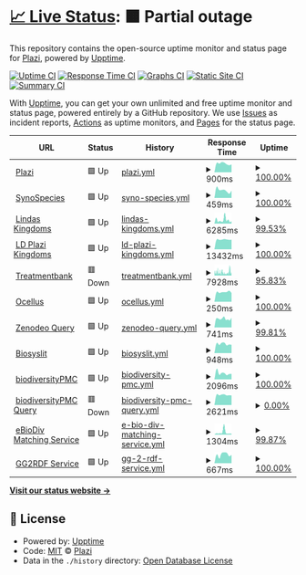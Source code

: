 # [📈 Live Status](https://plazi.github.io/monitoring): <!--live status--> **🟧 Partial outage**

This repository contains the open-source uptime monitor and status page for [Plazi](plazi.org), powered by [Upptime](https://github.com/upptime/upptime).

[![Uptime CI](https://github.com/plazi/monitoring/workflows/Uptime%20CI/badge.svg)](https://github.com/plazi/monitoring/actions?query=workflow%3A%22Uptime+CI%22)
[![Response Time CI](https://github.com/plazi/monitoring/workflows/Response%20Time%20CI/badge.svg)](https://github.com/plazi/monitoring/actions?query=workflow%3A%22Response+Time+CI%22)
[![Graphs CI](https://github.com/plazi/monitoring/workflows/Graphs%20CI/badge.svg)](https://github.com/plazi/monitoring/actions?query=workflow%3A%22Graphs+CI%22)
[![Static Site CI](https://github.com/plazi/monitoring/workflows/Static%20Site%20CI/badge.svg)](https://github.com/plazi/monitoring/actions?query=workflow%3A%22Static+Site+CI%22)
[![Summary CI](https://github.com/plazi/monitoring/workflows/Summary%20CI/badge.svg)](https://github.com/plazi/monitoring/actions?query=workflow%3A%22Summary+CI%22)

With [Upptime](https://upptime.js.org), you can get your own unlimited and free uptime monitor and status page, powered entirely by a GitHub repository. We use [Issues](https://github.com/plazi/monitoring/issues) as incident reports, [Actions](https://github.com/plazi/monitoring/actions) as uptime monitors, and [Pages](https://plazi.github.io/monitoring) for the status page.

<!--start: status pages-->
<!-- This summary is generated by Upptime (https://github.com/upptime/upptime) -->
<!-- Do not edit this manually, your changes will be overwritten -->
<!-- prettier-ignore -->
| URL | Status | History | Response Time | Uptime |
| --- | ------ | ------- | ------------- | ------ |
| <img alt="" src="https://icons.duckduckgo.com/ip3/www.plazi.org.ico" height="13"> [Plazi](https://www.plazi.org) | 🟩 Up | [plazi.yml](https://github.com/plazi/monitoring/commits/HEAD/history/plazi.yml) | <details><summary><img alt="Response time graph" src="./graphs/plazi/response-time-week.png" height="20"> 900ms</summary><br><a href="https://plazi.github.io/monitoring/history/plazi"><img alt="Response time 808" src="https://img.shields.io/endpoint?url=https%3A%2F%2Fraw.githubusercontent.com%2Fplazi%2Fmonitoring%2FHEAD%2Fapi%2Fplazi%2Fresponse-time.json"></a><br><a href="https://plazi.github.io/monitoring/history/plazi"><img alt="24-hour response time 807" src="https://img.shields.io/endpoint?url=https%3A%2F%2Fraw.githubusercontent.com%2Fplazi%2Fmonitoring%2FHEAD%2Fapi%2Fplazi%2Fresponse-time-day.json"></a><br><a href="https://plazi.github.io/monitoring/history/plazi"><img alt="7-day response time 900" src="https://img.shields.io/endpoint?url=https%3A%2F%2Fraw.githubusercontent.com%2Fplazi%2Fmonitoring%2FHEAD%2Fapi%2Fplazi%2Fresponse-time-week.json"></a><br><a href="https://plazi.github.io/monitoring/history/plazi"><img alt="30-day response time 943" src="https://img.shields.io/endpoint?url=https%3A%2F%2Fraw.githubusercontent.com%2Fplazi%2Fmonitoring%2FHEAD%2Fapi%2Fplazi%2Fresponse-time-month.json"></a><br><a href="https://plazi.github.io/monitoring/history/plazi"><img alt="1-year response time 819" src="https://img.shields.io/endpoint?url=https%3A%2F%2Fraw.githubusercontent.com%2Fplazi%2Fmonitoring%2FHEAD%2Fapi%2Fplazi%2Fresponse-time-year.json"></a></details> | <details><summary><a href="https://plazi.github.io/monitoring/history/plazi">100.00%</a></summary><a href="https://plazi.github.io/monitoring/history/plazi"><img alt="All-time uptime 99.99%" src="https://img.shields.io/endpoint?url=https%3A%2F%2Fraw.githubusercontent.com%2Fplazi%2Fmonitoring%2FHEAD%2Fapi%2Fplazi%2Fuptime.json"></a><br><a href="https://plazi.github.io/monitoring/history/plazi"><img alt="24-hour uptime 100.00%" src="https://img.shields.io/endpoint?url=https%3A%2F%2Fraw.githubusercontent.com%2Fplazi%2Fmonitoring%2FHEAD%2Fapi%2Fplazi%2Fuptime-day.json"></a><br><a href="https://plazi.github.io/monitoring/history/plazi"><img alt="7-day uptime 100.00%" src="https://img.shields.io/endpoint?url=https%3A%2F%2Fraw.githubusercontent.com%2Fplazi%2Fmonitoring%2FHEAD%2Fapi%2Fplazi%2Fuptime-week.json"></a><br><a href="https://plazi.github.io/monitoring/history/plazi"><img alt="30-day uptime 100.00%" src="https://img.shields.io/endpoint?url=https%3A%2F%2Fraw.githubusercontent.com%2Fplazi%2Fmonitoring%2FHEAD%2Fapi%2Fplazi%2Fuptime-month.json"></a><br><a href="https://plazi.github.io/monitoring/history/plazi"><img alt="1-year uptime 99.98%" src="https://img.shields.io/endpoint?url=https%3A%2F%2Fraw.githubusercontent.com%2Fplazi%2Fmonitoring%2FHEAD%2Fapi%2Fplazi%2Fuptime-year.json"></a></details>
| <img alt="" src="https://icons.duckduckgo.com/ip3/synospecies.plazi.org.ico" height="13"> [SynoSpecies](https://synospecies.plazi.org) | 🟩 Up | [syno-species.yml](https://github.com/plazi/monitoring/commits/HEAD/history/syno-species.yml) | <details><summary><img alt="Response time graph" src="./graphs/syno-species/response-time-week.png" height="20"> 459ms</summary><br><a href="https://plazi.github.io/monitoring/history/syno-species"><img alt="Response time 408" src="https://img.shields.io/endpoint?url=https%3A%2F%2Fraw.githubusercontent.com%2Fplazi%2Fmonitoring%2FHEAD%2Fapi%2Fsyno-species%2Fresponse-time.json"></a><br><a href="https://plazi.github.io/monitoring/history/syno-species"><img alt="24-hour response time 433" src="https://img.shields.io/endpoint?url=https%3A%2F%2Fraw.githubusercontent.com%2Fplazi%2Fmonitoring%2FHEAD%2Fapi%2Fsyno-species%2Fresponse-time-day.json"></a><br><a href="https://plazi.github.io/monitoring/history/syno-species"><img alt="7-day response time 459" src="https://img.shields.io/endpoint?url=https%3A%2F%2Fraw.githubusercontent.com%2Fplazi%2Fmonitoring%2FHEAD%2Fapi%2Fsyno-species%2Fresponse-time-week.json"></a><br><a href="https://plazi.github.io/monitoring/history/syno-species"><img alt="30-day response time 463" src="https://img.shields.io/endpoint?url=https%3A%2F%2Fraw.githubusercontent.com%2Fplazi%2Fmonitoring%2FHEAD%2Fapi%2Fsyno-species%2Fresponse-time-month.json"></a><br><a href="https://plazi.github.io/monitoring/history/syno-species"><img alt="1-year response time 417" src="https://img.shields.io/endpoint?url=https%3A%2F%2Fraw.githubusercontent.com%2Fplazi%2Fmonitoring%2FHEAD%2Fapi%2Fsyno-species%2Fresponse-time-year.json"></a></details> | <details><summary><a href="https://plazi.github.io/monitoring/history/syno-species">100.00%</a></summary><a href="https://plazi.github.io/monitoring/history/syno-species"><img alt="All-time uptime 99.99%" src="https://img.shields.io/endpoint?url=https%3A%2F%2Fraw.githubusercontent.com%2Fplazi%2Fmonitoring%2FHEAD%2Fapi%2Fsyno-species%2Fuptime.json"></a><br><a href="https://plazi.github.io/monitoring/history/syno-species"><img alt="24-hour uptime 100.00%" src="https://img.shields.io/endpoint?url=https%3A%2F%2Fraw.githubusercontent.com%2Fplazi%2Fmonitoring%2FHEAD%2Fapi%2Fsyno-species%2Fuptime-day.json"></a><br><a href="https://plazi.github.io/monitoring/history/syno-species"><img alt="7-day uptime 100.00%" src="https://img.shields.io/endpoint?url=https%3A%2F%2Fraw.githubusercontent.com%2Fplazi%2Fmonitoring%2FHEAD%2Fapi%2Fsyno-species%2Fuptime-week.json"></a><br><a href="https://plazi.github.io/monitoring/history/syno-species"><img alt="30-day uptime 100.00%" src="https://img.shields.io/endpoint?url=https%3A%2F%2Fraw.githubusercontent.com%2Fplazi%2Fmonitoring%2FHEAD%2Fapi%2Fsyno-species%2Fuptime-month.json"></a><br><a href="https://plazi.github.io/monitoring/history/syno-species"><img alt="1-year uptime 99.98%" src="https://img.shields.io/endpoint?url=https%3A%2F%2Fraw.githubusercontent.com%2Fplazi%2Fmonitoring%2FHEAD%2Fapi%2Fsyno-species%2Fuptime-year.json"></a></details>
| <img alt="" src="https://icons.duckduckgo.com/ip3/lindas.admin.ch.ico" height="13"> [Lindas Kingdoms](https://lindas.admin.ch/query?query=PREFIX%20rdf%3A%20%3Chttp%3A%2F%2Fwww.w3.org%2F1999%2F02%2F22-rdf-syntax-ns%23%3E%0ASELECT%20DISTINCT%20%3Fk%20(SAMPLE(%3Fs1)%20as%20%3Fs)%0AWHERE%20%7B%0A%20%20%3Fs1%20a%20%3Chttp%3A%2F%2Ffilteredpush.org%2Fontologies%2Foa%2FdwcFP%23TaxonName%3E%3B%0A%20%20%3Chttp%3A%2F%2Frs.tdwg.org%2Fdwc%2Fterms%2Fkingdom%3E%20%3Fk.%0A%7D%0AGROUP%20BY%20%3Fk) | 🟩 Up | [lindas-kingdoms.yml](https://github.com/plazi/monitoring/commits/HEAD/history/lindas-kingdoms.yml) | <details><summary><img alt="Response time graph" src="./graphs/lindas-kingdoms/response-time-week.png" height="20"> 6285ms</summary><br><a href="https://plazi.github.io/monitoring/history/lindas-kingdoms"><img alt="Response time 7042" src="https://img.shields.io/endpoint?url=https%3A%2F%2Fraw.githubusercontent.com%2Fplazi%2Fmonitoring%2FHEAD%2Fapi%2Flindas-kingdoms%2Fresponse-time.json"></a><br><a href="https://plazi.github.io/monitoring/history/lindas-kingdoms"><img alt="24-hour response time 6739" src="https://img.shields.io/endpoint?url=https%3A%2F%2Fraw.githubusercontent.com%2Fplazi%2Fmonitoring%2FHEAD%2Fapi%2Flindas-kingdoms%2Fresponse-time-day.json"></a><br><a href="https://plazi.github.io/monitoring/history/lindas-kingdoms"><img alt="7-day response time 6285" src="https://img.shields.io/endpoint?url=https%3A%2F%2Fraw.githubusercontent.com%2Fplazi%2Fmonitoring%2FHEAD%2Fapi%2Flindas-kingdoms%2Fresponse-time-week.json"></a><br><a href="https://plazi.github.io/monitoring/history/lindas-kingdoms"><img alt="30-day response time 4615" src="https://img.shields.io/endpoint?url=https%3A%2F%2Fraw.githubusercontent.com%2Fplazi%2Fmonitoring%2FHEAD%2Fapi%2Flindas-kingdoms%2Fresponse-time-month.json"></a><br><a href="https://plazi.github.io/monitoring/history/lindas-kingdoms"><img alt="1-year response time 7308" src="https://img.shields.io/endpoint?url=https%3A%2F%2Fraw.githubusercontent.com%2Fplazi%2Fmonitoring%2FHEAD%2Fapi%2Flindas-kingdoms%2Fresponse-time-year.json"></a></details> | <details><summary><a href="https://plazi.github.io/monitoring/history/lindas-kingdoms">99.53%</a></summary><a href="https://plazi.github.io/monitoring/history/lindas-kingdoms"><img alt="All-time uptime 98.13%" src="https://img.shields.io/endpoint?url=https%3A%2F%2Fraw.githubusercontent.com%2Fplazi%2Fmonitoring%2FHEAD%2Fapi%2Flindas-kingdoms%2Fuptime.json"></a><br><a href="https://plazi.github.io/monitoring/history/lindas-kingdoms"><img alt="24-hour uptime 98.44%" src="https://img.shields.io/endpoint?url=https%3A%2F%2Fraw.githubusercontent.com%2Fplazi%2Fmonitoring%2FHEAD%2Fapi%2Flindas-kingdoms%2Fuptime-day.json"></a><br><a href="https://plazi.github.io/monitoring/history/lindas-kingdoms"><img alt="7-day uptime 99.53%" src="https://img.shields.io/endpoint?url=https%3A%2F%2Fraw.githubusercontent.com%2Fplazi%2Fmonitoring%2FHEAD%2Fapi%2Flindas-kingdoms%2Fuptime-week.json"></a><br><a href="https://plazi.github.io/monitoring/history/lindas-kingdoms"><img alt="30-day uptime 99.87%" src="https://img.shields.io/endpoint?url=https%3A%2F%2Fraw.githubusercontent.com%2Fplazi%2Fmonitoring%2FHEAD%2Fapi%2Flindas-kingdoms%2Fuptime-month.json"></a><br><a href="https://plazi.github.io/monitoring/history/lindas-kingdoms"><img alt="1-year uptime 96.99%" src="https://img.shields.io/endpoint?url=https%3A%2F%2Fraw.githubusercontent.com%2Fplazi%2Fmonitoring%2FHEAD%2Fapi%2Flindas-kingdoms%2Fuptime-year.json"></a></details>
| <img alt="" src="https://icons.duckduckgo.com/ip3/treatment.ld.plazi.org.ico" height="13"> [LD Plazi Kingdoms](https://treatment.ld.plazi.org/sparql?query=PREFIX%20rdf%3A%20%3Chttp%3A%2F%2Fwww.w3.org%2F1999%2F02%2F22-rdf-syntax-ns%23%3E%0ASELECT%20DISTINCT%20%3Fk%20(SAMPLE(%3Fs1)%20as%20%3Fs)%0AWHERE%20%7B%0A%20%20%3Fs1%20a%20%3Chttp%3A%2F%2Ffilteredpush.org%2Fontologies%2Foa%2FdwcFP%23TaxonName%3E%3B%0A%20%20%3Chttp%3A%2F%2Frs.tdwg.org%2Fdwc%2Fterms%2Fkingdom%3E%20%3Fk.%0A%7D%0AGROUP%20BY%20%3Fk) | 🟩 Up | [ld-plazi-kingdoms.yml](https://github.com/plazi/monitoring/commits/HEAD/history/ld-plazi-kingdoms.yml) | <details><summary><img alt="Response time graph" src="./graphs/ld-plazi-kingdoms/response-time-week.png" height="20"> 13432ms</summary><br><a href="https://plazi.github.io/monitoring/history/ld-plazi-kingdoms"><img alt="Response time 12114" src="https://img.shields.io/endpoint?url=https%3A%2F%2Fraw.githubusercontent.com%2Fplazi%2Fmonitoring%2FHEAD%2Fapi%2Fld-plazi-kingdoms%2Fresponse-time.json"></a><br><a href="https://plazi.github.io/monitoring/history/ld-plazi-kingdoms"><img alt="24-hour response time 13149" src="https://img.shields.io/endpoint?url=https%3A%2F%2Fraw.githubusercontent.com%2Fplazi%2Fmonitoring%2FHEAD%2Fapi%2Fld-plazi-kingdoms%2Fresponse-time-day.json"></a><br><a href="https://plazi.github.io/monitoring/history/ld-plazi-kingdoms"><img alt="7-day response time 13432" src="https://img.shields.io/endpoint?url=https%3A%2F%2Fraw.githubusercontent.com%2Fplazi%2Fmonitoring%2FHEAD%2Fapi%2Fld-plazi-kingdoms%2Fresponse-time-week.json"></a><br><a href="https://plazi.github.io/monitoring/history/ld-plazi-kingdoms"><img alt="30-day response time 14009" src="https://img.shields.io/endpoint?url=https%3A%2F%2Fraw.githubusercontent.com%2Fplazi%2Fmonitoring%2FHEAD%2Fapi%2Fld-plazi-kingdoms%2Fresponse-time-month.json"></a><br><a href="https://plazi.github.io/monitoring/history/ld-plazi-kingdoms"><img alt="1-year response time 12864" src="https://img.shields.io/endpoint?url=https%3A%2F%2Fraw.githubusercontent.com%2Fplazi%2Fmonitoring%2FHEAD%2Fapi%2Fld-plazi-kingdoms%2Fresponse-time-year.json"></a></details> | <details><summary><a href="https://plazi.github.io/monitoring/history/ld-plazi-kingdoms">100.00%</a></summary><a href="https://plazi.github.io/monitoring/history/ld-plazi-kingdoms"><img alt="All-time uptime 93.34%" src="https://img.shields.io/endpoint?url=https%3A%2F%2Fraw.githubusercontent.com%2Fplazi%2Fmonitoring%2FHEAD%2Fapi%2Fld-plazi-kingdoms%2Fuptime.json"></a><br><a href="https://plazi.github.io/monitoring/history/ld-plazi-kingdoms"><img alt="24-hour uptime 100.00%" src="https://img.shields.io/endpoint?url=https%3A%2F%2Fraw.githubusercontent.com%2Fplazi%2Fmonitoring%2FHEAD%2Fapi%2Fld-plazi-kingdoms%2Fuptime-day.json"></a><br><a href="https://plazi.github.io/monitoring/history/ld-plazi-kingdoms"><img alt="7-day uptime 100.00%" src="https://img.shields.io/endpoint?url=https%3A%2F%2Fraw.githubusercontent.com%2Fplazi%2Fmonitoring%2FHEAD%2Fapi%2Fld-plazi-kingdoms%2Fuptime-week.json"></a><br><a href="https://plazi.github.io/monitoring/history/ld-plazi-kingdoms"><img alt="30-day uptime 99.89%" src="https://img.shields.io/endpoint?url=https%3A%2F%2Fraw.githubusercontent.com%2Fplazi%2Fmonitoring%2FHEAD%2Fapi%2Fld-plazi-kingdoms%2Fuptime-month.json"></a><br><a href="https://plazi.github.io/monitoring/history/ld-plazi-kingdoms"><img alt="1-year uptime 89.45%" src="https://img.shields.io/endpoint?url=https%3A%2F%2Fraw.githubusercontent.com%2Fplazi%2Fmonitoring%2FHEAD%2Fapi%2Fld-plazi-kingdoms%2Fuptime-year.json"></a></details>
| <img alt="" src="https://icons.duckduckgo.com/ip3/tb.plazi.org.ico" height="13"> [Treatmentbank](https://tb.plazi.org/GgServer/search?fullText.ftQuery=lepus&fullText.matchMode=prefix&taxonomicName.taxonomicName=&taxonomicName.isNomenclature=true&taxonomicName.exactMatch=true&taxonomicName.order=&taxonomicName.family=&taxonomicName.genus=&taxonomicName.species=&BibMetaData.docAuthor=&BibMetaData.docDate=&BibMetaData.docTitle=&BibMetaData.docOrigin=&BibMetaData.part=&BibMetaData.pageNumber=&BibMetaData.extId=&materialsCitation.location=&materialsCitation.country=&materialsCitation.stateProvince=&materialsCitation.typeStatus=All+Types&materialsCitation.collectionCode=&materialsCitation.specimenCode=&materialsCitation.LSID=&materialsCitation.longitude=&materialsCitation.latitude=&materialsCitation.degreeCircle=1&materialsCitation.elevation=&materialsCitation.elevationCircle=100&indexName=0&subIndexName=0&minSubResultSize=0) | 🟥 Down | [treatmentbank.yml](https://github.com/plazi/monitoring/commits/HEAD/history/treatmentbank.yml) | <details><summary><img alt="Response time graph" src="./graphs/treatmentbank/response-time-week.png" height="20"> 7928ms</summary><br><a href="https://plazi.github.io/monitoring/history/treatmentbank"><img alt="Response time 3850" src="https://img.shields.io/endpoint?url=https%3A%2F%2Fraw.githubusercontent.com%2Fplazi%2Fmonitoring%2FHEAD%2Fapi%2Ftreatmentbank%2Fresponse-time.json"></a><br><a href="https://plazi.github.io/monitoring/history/treatmentbank"><img alt="24-hour response time 11742" src="https://img.shields.io/endpoint?url=https%3A%2F%2Fraw.githubusercontent.com%2Fplazi%2Fmonitoring%2FHEAD%2Fapi%2Ftreatmentbank%2Fresponse-time-day.json"></a><br><a href="https://plazi.github.io/monitoring/history/treatmentbank"><img alt="7-day response time 7928" src="https://img.shields.io/endpoint?url=https%3A%2F%2Fraw.githubusercontent.com%2Fplazi%2Fmonitoring%2FHEAD%2Fapi%2Ftreatmentbank%2Fresponse-time-week.json"></a><br><a href="https://plazi.github.io/monitoring/history/treatmentbank"><img alt="30-day response time 7175" src="https://img.shields.io/endpoint?url=https%3A%2F%2Fraw.githubusercontent.com%2Fplazi%2Fmonitoring%2FHEAD%2Fapi%2Ftreatmentbank%2Fresponse-time-month.json"></a><br><a href="https://plazi.github.io/monitoring/history/treatmentbank"><img alt="1-year response time 4238" src="https://img.shields.io/endpoint?url=https%3A%2F%2Fraw.githubusercontent.com%2Fplazi%2Fmonitoring%2FHEAD%2Fapi%2Ftreatmentbank%2Fresponse-time-year.json"></a></details> | <details><summary><a href="https://plazi.github.io/monitoring/history/treatmentbank">95.83%</a></summary><a href="https://plazi.github.io/monitoring/history/treatmentbank"><img alt="All-time uptime 99.86%" src="https://img.shields.io/endpoint?url=https%3A%2F%2Fraw.githubusercontent.com%2Fplazi%2Fmonitoring%2FHEAD%2Fapi%2Ftreatmentbank%2Fuptime.json"></a><br><a href="https://plazi.github.io/monitoring/history/treatmentbank"><img alt="24-hour uptime 89.53%" src="https://img.shields.io/endpoint?url=https%3A%2F%2Fraw.githubusercontent.com%2Fplazi%2Fmonitoring%2FHEAD%2Fapi%2Ftreatmentbank%2Fuptime-day.json"></a><br><a href="https://plazi.github.io/monitoring/history/treatmentbank"><img alt="7-day uptime 95.83%" src="https://img.shields.io/endpoint?url=https%3A%2F%2Fraw.githubusercontent.com%2Fplazi%2Fmonitoring%2FHEAD%2Fapi%2Ftreatmentbank%2Fuptime-week.json"></a><br><a href="https://plazi.github.io/monitoring/history/treatmentbank"><img alt="30-day uptime 97.38%" src="https://img.shields.io/endpoint?url=https%3A%2F%2Fraw.githubusercontent.com%2Fplazi%2Fmonitoring%2FHEAD%2Fapi%2Ftreatmentbank%2Fuptime-month.json"></a><br><a href="https://plazi.github.io/monitoring/history/treatmentbank"><img alt="1-year uptime 99.78%" src="https://img.shields.io/endpoint?url=https%3A%2F%2Fraw.githubusercontent.com%2Fplazi%2Fmonitoring%2FHEAD%2Fapi%2Ftreatmentbank%2Fuptime-year.json"></a></details>
| <img alt="" src="https://icons.duckduckgo.com/ip3/ocellus.info.ico" height="13"> [Ocellus](https://ocellus.info/) | 🟩 Up | [ocellus.yml](https://github.com/plazi/monitoring/commits/HEAD/history/ocellus.yml) | <details><summary><img alt="Response time graph" src="./graphs/ocellus/response-time-week.png" height="20"> 250ms</summary><br><a href="https://plazi.github.io/monitoring/history/ocellus"><img alt="Response time 226" src="https://img.shields.io/endpoint?url=https%3A%2F%2Fraw.githubusercontent.com%2Fplazi%2Fmonitoring%2FHEAD%2Fapi%2Focellus%2Fresponse-time.json"></a><br><a href="https://plazi.github.io/monitoring/history/ocellus"><img alt="24-hour response time 226" src="https://img.shields.io/endpoint?url=https%3A%2F%2Fraw.githubusercontent.com%2Fplazi%2Fmonitoring%2FHEAD%2Fapi%2Focellus%2Fresponse-time-day.json"></a><br><a href="https://plazi.github.io/monitoring/history/ocellus"><img alt="7-day response time 250" src="https://img.shields.io/endpoint?url=https%3A%2F%2Fraw.githubusercontent.com%2Fplazi%2Fmonitoring%2FHEAD%2Fapi%2Focellus%2Fresponse-time-week.json"></a><br><a href="https://plazi.github.io/monitoring/history/ocellus"><img alt="30-day response time 247" src="https://img.shields.io/endpoint?url=https%3A%2F%2Fraw.githubusercontent.com%2Fplazi%2Fmonitoring%2FHEAD%2Fapi%2Focellus%2Fresponse-time-month.json"></a><br><a href="https://plazi.github.io/monitoring/history/ocellus"><img alt="1-year response time 237" src="https://img.shields.io/endpoint?url=https%3A%2F%2Fraw.githubusercontent.com%2Fplazi%2Fmonitoring%2FHEAD%2Fapi%2Focellus%2Fresponse-time-year.json"></a></details> | <details><summary><a href="https://plazi.github.io/monitoring/history/ocellus">100.00%</a></summary><a href="https://plazi.github.io/monitoring/history/ocellus"><img alt="All-time uptime 100.00%" src="https://img.shields.io/endpoint?url=https%3A%2F%2Fraw.githubusercontent.com%2Fplazi%2Fmonitoring%2FHEAD%2Fapi%2Focellus%2Fuptime.json"></a><br><a href="https://plazi.github.io/monitoring/history/ocellus"><img alt="24-hour uptime 100.00%" src="https://img.shields.io/endpoint?url=https%3A%2F%2Fraw.githubusercontent.com%2Fplazi%2Fmonitoring%2FHEAD%2Fapi%2Focellus%2Fuptime-day.json"></a><br><a href="https://plazi.github.io/monitoring/history/ocellus"><img alt="7-day uptime 100.00%" src="https://img.shields.io/endpoint?url=https%3A%2F%2Fraw.githubusercontent.com%2Fplazi%2Fmonitoring%2FHEAD%2Fapi%2Focellus%2Fuptime-week.json"></a><br><a href="https://plazi.github.io/monitoring/history/ocellus"><img alt="30-day uptime 100.00%" src="https://img.shields.io/endpoint?url=https%3A%2F%2Fraw.githubusercontent.com%2Fplazi%2Fmonitoring%2FHEAD%2Fapi%2Focellus%2Fuptime-month.json"></a><br><a href="https://plazi.github.io/monitoring/history/ocellus"><img alt="1-year uptime 100.00%" src="https://img.shields.io/endpoint?url=https%3A%2F%2Fraw.githubusercontent.com%2Fplazi%2Fmonitoring%2FHEAD%2Fapi%2Focellus%2Fuptime-year.json"></a></details>
| <img alt="" src="https://icons.duckduckgo.com/ip3/test.zenodeo.org.ico" height="13"> [Zenodeo Query](https://test.zenodeo.org/v3/images?page=1&size=30&q=Formica&cols=treatmentId&cols=treatmentTitle&cols=zenodoDep&cols=treatmentDOI&cols=articleTitle&cols=articleAuthor&cols=httpUri&cols=caption&termFreq=true) | 🟩 Up | [zenodeo-query.yml](https://github.com/plazi/monitoring/commits/HEAD/history/zenodeo-query.yml) | <details><summary><img alt="Response time graph" src="./graphs/zenodeo-query/response-time-week.png" height="20"> 741ms</summary><br><a href="https://plazi.github.io/monitoring/history/zenodeo-query"><img alt="Response time 1007" src="https://img.shields.io/endpoint?url=https%3A%2F%2Fraw.githubusercontent.com%2Fplazi%2Fmonitoring%2FHEAD%2Fapi%2Fzenodeo-query%2Fresponse-time.json"></a><br><a href="https://plazi.github.io/monitoring/history/zenodeo-query"><img alt="24-hour response time 721" src="https://img.shields.io/endpoint?url=https%3A%2F%2Fraw.githubusercontent.com%2Fplazi%2Fmonitoring%2FHEAD%2Fapi%2Fzenodeo-query%2Fresponse-time-day.json"></a><br><a href="https://plazi.github.io/monitoring/history/zenodeo-query"><img alt="7-day response time 741" src="https://img.shields.io/endpoint?url=https%3A%2F%2Fraw.githubusercontent.com%2Fplazi%2Fmonitoring%2FHEAD%2Fapi%2Fzenodeo-query%2Fresponse-time-week.json"></a><br><a href="https://plazi.github.io/monitoring/history/zenodeo-query"><img alt="30-day response time 2983" src="https://img.shields.io/endpoint?url=https%3A%2F%2Fraw.githubusercontent.com%2Fplazi%2Fmonitoring%2FHEAD%2Fapi%2Fzenodeo-query%2Fresponse-time-month.json"></a><br><a href="https://plazi.github.io/monitoring/history/zenodeo-query"><img alt="1-year response time 1097" src="https://img.shields.io/endpoint?url=https%3A%2F%2Fraw.githubusercontent.com%2Fplazi%2Fmonitoring%2FHEAD%2Fapi%2Fzenodeo-query%2Fresponse-time-year.json"></a></details> | <details><summary><a href="https://plazi.github.io/monitoring/history/zenodeo-query">99.81%</a></summary><a href="https://plazi.github.io/monitoring/history/zenodeo-query"><img alt="All-time uptime 98.36%" src="https://img.shields.io/endpoint?url=https%3A%2F%2Fraw.githubusercontent.com%2Fplazi%2Fmonitoring%2FHEAD%2Fapi%2Fzenodeo-query%2Fuptime.json"></a><br><a href="https://plazi.github.io/monitoring/history/zenodeo-query"><img alt="24-hour uptime 99.70%" src="https://img.shields.io/endpoint?url=https%3A%2F%2Fraw.githubusercontent.com%2Fplazi%2Fmonitoring%2FHEAD%2Fapi%2Fzenodeo-query%2Fuptime-day.json"></a><br><a href="https://plazi.github.io/monitoring/history/zenodeo-query"><img alt="7-day uptime 99.81%" src="https://img.shields.io/endpoint?url=https%3A%2F%2Fraw.githubusercontent.com%2Fplazi%2Fmonitoring%2FHEAD%2Fapi%2Fzenodeo-query%2Fuptime-week.json"></a><br><a href="https://plazi.github.io/monitoring/history/zenodeo-query"><img alt="30-day uptime 98.93%" src="https://img.shields.io/endpoint?url=https%3A%2F%2Fraw.githubusercontent.com%2Fplazi%2Fmonitoring%2FHEAD%2Fapi%2Fzenodeo-query%2Fuptime-month.json"></a><br><a href="https://plazi.github.io/monitoring/history/zenodeo-query"><img alt="1-year uptime 98.88%" src="https://img.shields.io/endpoint?url=https%3A%2F%2Fraw.githubusercontent.com%2Fplazi%2Fmonitoring%2FHEAD%2Fapi%2Fzenodeo-query%2Fuptime-year.json"></a></details>
| <img alt="" src="https://icons.duckduckgo.com/ip3/zenodo.org.ico" height="13"> [Biosyslit](https://zenodo.org/communities/biosyslit/) | 🟩 Up | [biosyslit.yml](https://github.com/plazi/monitoring/commits/HEAD/history/biosyslit.yml) | <details><summary><img alt="Response time graph" src="./graphs/biosyslit/response-time-week.png" height="20"> 948ms</summary><br><a href="https://plazi.github.io/monitoring/history/biosyslit"><img alt="Response time 1242" src="https://img.shields.io/endpoint?url=https%3A%2F%2Fraw.githubusercontent.com%2Fplazi%2Fmonitoring%2FHEAD%2Fapi%2Fbiosyslit%2Fresponse-time.json"></a><br><a href="https://plazi.github.io/monitoring/history/biosyslit"><img alt="24-hour response time 860" src="https://img.shields.io/endpoint?url=https%3A%2F%2Fraw.githubusercontent.com%2Fplazi%2Fmonitoring%2FHEAD%2Fapi%2Fbiosyslit%2Fresponse-time-day.json"></a><br><a href="https://plazi.github.io/monitoring/history/biosyslit"><img alt="7-day response time 948" src="https://img.shields.io/endpoint?url=https%3A%2F%2Fraw.githubusercontent.com%2Fplazi%2Fmonitoring%2FHEAD%2Fapi%2Fbiosyslit%2Fresponse-time-week.json"></a><br><a href="https://plazi.github.io/monitoring/history/biosyslit"><img alt="30-day response time 896" src="https://img.shields.io/endpoint?url=https%3A%2F%2Fraw.githubusercontent.com%2Fplazi%2Fmonitoring%2FHEAD%2Fapi%2Fbiosyslit%2Fresponse-time-month.json"></a><br><a href="https://plazi.github.io/monitoring/history/biosyslit"><img alt="1-year response time 1345" src="https://img.shields.io/endpoint?url=https%3A%2F%2Fraw.githubusercontent.com%2Fplazi%2Fmonitoring%2FHEAD%2Fapi%2Fbiosyslit%2Fresponse-time-year.json"></a></details> | <details><summary><a href="https://plazi.github.io/monitoring/history/biosyslit">100.00%</a></summary><a href="https://plazi.github.io/monitoring/history/biosyslit"><img alt="All-time uptime 99.84%" src="https://img.shields.io/endpoint?url=https%3A%2F%2Fraw.githubusercontent.com%2Fplazi%2Fmonitoring%2FHEAD%2Fapi%2Fbiosyslit%2Fuptime.json"></a><br><a href="https://plazi.github.io/monitoring/history/biosyslit"><img alt="24-hour uptime 100.00%" src="https://img.shields.io/endpoint?url=https%3A%2F%2Fraw.githubusercontent.com%2Fplazi%2Fmonitoring%2FHEAD%2Fapi%2Fbiosyslit%2Fuptime-day.json"></a><br><a href="https://plazi.github.io/monitoring/history/biosyslit"><img alt="7-day uptime 100.00%" src="https://img.shields.io/endpoint?url=https%3A%2F%2Fraw.githubusercontent.com%2Fplazi%2Fmonitoring%2FHEAD%2Fapi%2Fbiosyslit%2Fuptime-week.json"></a><br><a href="https://plazi.github.io/monitoring/history/biosyslit"><img alt="30-day uptime 99.85%" src="https://img.shields.io/endpoint?url=https%3A%2F%2Fraw.githubusercontent.com%2Fplazi%2Fmonitoring%2FHEAD%2Fapi%2Fbiosyslit%2Fuptime-month.json"></a><br><a href="https://plazi.github.io/monitoring/history/biosyslit"><img alt="1-year uptime 99.76%" src="https://img.shields.io/endpoint?url=https%3A%2F%2Fraw.githubusercontent.com%2Fplazi%2Fmonitoring%2FHEAD%2Fapi%2Fbiosyslit%2Fuptime-year.json"></a></details>
| <img alt="" src="https://icons.duckduckgo.com/ip3/sibils.text-analytics.ch.ico" height="13"> [biodiversityPMC](https://sibils.text-analytics.ch/search/) | 🟩 Up | [biodiversity-pmc.yml](https://github.com/plazi/monitoring/commits/HEAD/history/biodiversity-pmc.yml) | <details><summary><img alt="Response time graph" src="./graphs/biodiversity-pmc/response-time-week.png" height="20"> 2096ms</summary><br><a href="https://plazi.github.io/monitoring/history/biodiversity-pmc"><img alt="Response time 1036" src="https://img.shields.io/endpoint?url=https%3A%2F%2Fraw.githubusercontent.com%2Fplazi%2Fmonitoring%2FHEAD%2Fapi%2Fbiodiversity-pmc%2Fresponse-time.json"></a><br><a href="https://plazi.github.io/monitoring/history/biodiversity-pmc"><img alt="24-hour response time 1863" src="https://img.shields.io/endpoint?url=https%3A%2F%2Fraw.githubusercontent.com%2Fplazi%2Fmonitoring%2FHEAD%2Fapi%2Fbiodiversity-pmc%2Fresponse-time-day.json"></a><br><a href="https://plazi.github.io/monitoring/history/biodiversity-pmc"><img alt="7-day response time 2096" src="https://img.shields.io/endpoint?url=https%3A%2F%2Fraw.githubusercontent.com%2Fplazi%2Fmonitoring%2FHEAD%2Fapi%2Fbiodiversity-pmc%2Fresponse-time-week.json"></a><br><a href="https://plazi.github.io/monitoring/history/biodiversity-pmc"><img alt="30-day response time 1854" src="https://img.shields.io/endpoint?url=https%3A%2F%2Fraw.githubusercontent.com%2Fplazi%2Fmonitoring%2FHEAD%2Fapi%2Fbiodiversity-pmc%2Fresponse-time-month.json"></a><br><a href="https://plazi.github.io/monitoring/history/biodiversity-pmc"><img alt="1-year response time 1129" src="https://img.shields.io/endpoint?url=https%3A%2F%2Fraw.githubusercontent.com%2Fplazi%2Fmonitoring%2FHEAD%2Fapi%2Fbiodiversity-pmc%2Fresponse-time-year.json"></a></details> | <details><summary><a href="https://plazi.github.io/monitoring/history/biodiversity-pmc">100.00%</a></summary><a href="https://plazi.github.io/monitoring/history/biodiversity-pmc"><img alt="All-time uptime 99.49%" src="https://img.shields.io/endpoint?url=https%3A%2F%2Fraw.githubusercontent.com%2Fplazi%2Fmonitoring%2FHEAD%2Fapi%2Fbiodiversity-pmc%2Fuptime.json"></a><br><a href="https://plazi.github.io/monitoring/history/biodiversity-pmc"><img alt="24-hour uptime 100.00%" src="https://img.shields.io/endpoint?url=https%3A%2F%2Fraw.githubusercontent.com%2Fplazi%2Fmonitoring%2FHEAD%2Fapi%2Fbiodiversity-pmc%2Fuptime-day.json"></a><br><a href="https://plazi.github.io/monitoring/history/biodiversity-pmc"><img alt="7-day uptime 100.00%" src="https://img.shields.io/endpoint?url=https%3A%2F%2Fraw.githubusercontent.com%2Fplazi%2Fmonitoring%2FHEAD%2Fapi%2Fbiodiversity-pmc%2Fuptime-week.json"></a><br><a href="https://plazi.github.io/monitoring/history/biodiversity-pmc"><img alt="30-day uptime 99.96%" src="https://img.shields.io/endpoint?url=https%3A%2F%2Fraw.githubusercontent.com%2Fplazi%2Fmonitoring%2FHEAD%2Fapi%2Fbiodiversity-pmc%2Fuptime-month.json"></a><br><a href="https://plazi.github.io/monitoring/history/biodiversity-pmc"><img alt="1-year uptime 99.23%" src="https://img.shields.io/endpoint?url=https%3A%2F%2Fraw.githubusercontent.com%2Fplazi%2Fmonitoring%2FHEAD%2Fapi%2Fbiodiversity-pmc%2Fuptime-year.json"></a></details>
| <img alt="" src="https://icons.duckduckgo.com/ip3/denver.hesge.ch.ico" height="13"> [biodiversityPMC Query](https://denver.hesge.ch/transform/api/transform?text_query=What%20species%20can%20be%20vector%20of%20eggs%20of%20Dermatobia%20hominis%20?&transf=true&norm=true&unselect=&terms_status=) | 🟥 Down | [biodiversity-pmc-query.yml](https://github.com/plazi/monitoring/commits/HEAD/history/biodiversity-pmc-query.yml) | <details><summary><img alt="Response time graph" src="./graphs/biodiversity-pmc-query/response-time-week.png" height="20"> 2621ms</summary><br><a href="https://plazi.github.io/monitoring/history/biodiversity-pmc-query"><img alt="Response time 2657" src="https://img.shields.io/endpoint?url=https%3A%2F%2Fraw.githubusercontent.com%2Fplazi%2Fmonitoring%2FHEAD%2Fapi%2Fbiodiversity-pmc-query%2Fresponse-time.json"></a><br><a href="https://plazi.github.io/monitoring/history/biodiversity-pmc-query"><img alt="24-hour response time 2472" src="https://img.shields.io/endpoint?url=https%3A%2F%2Fraw.githubusercontent.com%2Fplazi%2Fmonitoring%2FHEAD%2Fapi%2Fbiodiversity-pmc-query%2Fresponse-time-day.json"></a><br><a href="https://plazi.github.io/monitoring/history/biodiversity-pmc-query"><img alt="7-day response time 2621" src="https://img.shields.io/endpoint?url=https%3A%2F%2Fraw.githubusercontent.com%2Fplazi%2Fmonitoring%2FHEAD%2Fapi%2Fbiodiversity-pmc-query%2Fresponse-time-week.json"></a><br><a href="https://plazi.github.io/monitoring/history/biodiversity-pmc-query"><img alt="30-day response time 2597" src="https://img.shields.io/endpoint?url=https%3A%2F%2Fraw.githubusercontent.com%2Fplazi%2Fmonitoring%2FHEAD%2Fapi%2Fbiodiversity-pmc-query%2Fresponse-time-month.json"></a><br><a href="https://plazi.github.io/monitoring/history/biodiversity-pmc-query"><img alt="1-year response time 2634" src="https://img.shields.io/endpoint?url=https%3A%2F%2Fraw.githubusercontent.com%2Fplazi%2Fmonitoring%2FHEAD%2Fapi%2Fbiodiversity-pmc-query%2Fresponse-time-year.json"></a></details> | <details><summary><a href="https://plazi.github.io/monitoring/history/biodiversity-pmc-query">0.00%</a></summary><a href="https://plazi.github.io/monitoring/history/biodiversity-pmc-query"><img alt="All-time uptime 13.20%" src="https://img.shields.io/endpoint?url=https%3A%2F%2Fraw.githubusercontent.com%2Fplazi%2Fmonitoring%2FHEAD%2Fapi%2Fbiodiversity-pmc-query%2Fuptime.json"></a><br><a href="https://plazi.github.io/monitoring/history/biodiversity-pmc-query"><img alt="24-hour uptime 0.00%" src="https://img.shields.io/endpoint?url=https%3A%2F%2Fraw.githubusercontent.com%2Fplazi%2Fmonitoring%2FHEAD%2Fapi%2Fbiodiversity-pmc-query%2Fuptime-day.json"></a><br><a href="https://plazi.github.io/monitoring/history/biodiversity-pmc-query"><img alt="7-day uptime 0.00%" src="https://img.shields.io/endpoint?url=https%3A%2F%2Fraw.githubusercontent.com%2Fplazi%2Fmonitoring%2FHEAD%2Fapi%2Fbiodiversity-pmc-query%2Fuptime-week.json"></a><br><a href="https://plazi.github.io/monitoring/history/biodiversity-pmc-query"><img alt="30-day uptime 7.96%" src="https://img.shields.io/endpoint?url=https%3A%2F%2Fraw.githubusercontent.com%2Fplazi%2Fmonitoring%2FHEAD%2Fapi%2Fbiodiversity-pmc-query%2Fuptime-month.json"></a><br><a href="https://plazi.github.io/monitoring/history/biodiversity-pmc-query"><img alt="1-year uptime 0.00%" src="https://img.shields.io/endpoint?url=https%3A%2F%2Fraw.githubusercontent.com%2Fplazi%2Fmonitoring%2FHEAD%2Fapi%2Fbiodiversity-pmc-query%2Fuptime-year.json"></a></details>
| <img alt="" src="https://icons.duckduckgo.com/ip3/prod.ebiodiv.org.ico" height="13"> [eBioDiv Matching Service](https://prod.ebiodiv.org/) | 🟩 Up | [e-bio-div-matching-service.yml](https://github.com/plazi/monitoring/commits/HEAD/history/e-bio-div-matching-service.yml) | <details><summary><img alt="Response time graph" src="./graphs/e-bio-div-matching-service/response-time-week.png" height="20"> 1304ms</summary><br><a href="https://plazi.github.io/monitoring/history/e-bio-div-matching-service"><img alt="Response time 960" src="https://img.shields.io/endpoint?url=https%3A%2F%2Fraw.githubusercontent.com%2Fplazi%2Fmonitoring%2FHEAD%2Fapi%2Fe-bio-div-matching-service%2Fresponse-time.json"></a><br><a href="https://plazi.github.io/monitoring/history/e-bio-div-matching-service"><img alt="24-hour response time 552" src="https://img.shields.io/endpoint?url=https%3A%2F%2Fraw.githubusercontent.com%2Fplazi%2Fmonitoring%2FHEAD%2Fapi%2Fe-bio-div-matching-service%2Fresponse-time-day.json"></a><br><a href="https://plazi.github.io/monitoring/history/e-bio-div-matching-service"><img alt="7-day response time 1304" src="https://img.shields.io/endpoint?url=https%3A%2F%2Fraw.githubusercontent.com%2Fplazi%2Fmonitoring%2FHEAD%2Fapi%2Fe-bio-div-matching-service%2Fresponse-time-week.json"></a><br><a href="https://plazi.github.io/monitoring/history/e-bio-div-matching-service"><img alt="30-day response time 809" src="https://img.shields.io/endpoint?url=https%3A%2F%2Fraw.githubusercontent.com%2Fplazi%2Fmonitoring%2FHEAD%2Fapi%2Fe-bio-div-matching-service%2Fresponse-time-month.json"></a><br><a href="https://plazi.github.io/monitoring/history/e-bio-div-matching-service"><img alt="1-year response time 1073" src="https://img.shields.io/endpoint?url=https%3A%2F%2Fraw.githubusercontent.com%2Fplazi%2Fmonitoring%2FHEAD%2Fapi%2Fe-bio-div-matching-service%2Fresponse-time-year.json"></a></details> | <details><summary><a href="https://plazi.github.io/monitoring/history/e-bio-div-matching-service">99.87%</a></summary><a href="https://plazi.github.io/monitoring/history/e-bio-div-matching-service"><img alt="All-time uptime 99.44%" src="https://img.shields.io/endpoint?url=https%3A%2F%2Fraw.githubusercontent.com%2Fplazi%2Fmonitoring%2FHEAD%2Fapi%2Fe-bio-div-matching-service%2Fuptime.json"></a><br><a href="https://plazi.github.io/monitoring/history/e-bio-div-matching-service"><img alt="24-hour uptime 100.00%" src="https://img.shields.io/endpoint?url=https%3A%2F%2Fraw.githubusercontent.com%2Fplazi%2Fmonitoring%2FHEAD%2Fapi%2Fe-bio-div-matching-service%2Fuptime-day.json"></a><br><a href="https://plazi.github.io/monitoring/history/e-bio-div-matching-service"><img alt="7-day uptime 99.87%" src="https://img.shields.io/endpoint?url=https%3A%2F%2Fraw.githubusercontent.com%2Fplazi%2Fmonitoring%2FHEAD%2Fapi%2Fe-bio-div-matching-service%2Fuptime-week.json"></a><br><a href="https://plazi.github.io/monitoring/history/e-bio-div-matching-service"><img alt="30-day uptime 99.93%" src="https://img.shields.io/endpoint?url=https%3A%2F%2Fraw.githubusercontent.com%2Fplazi%2Fmonitoring%2FHEAD%2Fapi%2Fe-bio-div-matching-service%2Fuptime-month.json"></a><br><a href="https://plazi.github.io/monitoring/history/e-bio-div-matching-service"><img alt="1-year uptime 99.14%" src="https://img.shields.io/endpoint?url=https%3A%2F%2Fraw.githubusercontent.com%2Fplazi%2Fmonitoring%2FHEAD%2Fapi%2Fe-bio-div-matching-service%2Fuptime-year.json"></a></details>
| <img alt="" src="https://icons.duckduckgo.com/ip3/gg2rdf.ld.plazi.org.ico" height="13"> [GG2RDF Service](https://gg2rdf.ld.plazi.org/status) | 🟩 Up | [gg-2-rdf-service.yml](https://github.com/plazi/monitoring/commits/HEAD/history/gg-2-rdf-service.yml) | <details><summary><img alt="Response time graph" src="./graphs/gg-2-rdf-service/response-time-week.png" height="20"> 667ms</summary><br><a href="https://plazi.github.io/monitoring/history/gg-2-rdf-service"><img alt="Response time 650" src="https://img.shields.io/endpoint?url=https%3A%2F%2Fraw.githubusercontent.com%2Fplazi%2Fmonitoring%2FHEAD%2Fapi%2Fgg-2-rdf-service%2Fresponse-time.json"></a><br><a href="https://plazi.github.io/monitoring/history/gg-2-rdf-service"><img alt="24-hour response time 639" src="https://img.shields.io/endpoint?url=https%3A%2F%2Fraw.githubusercontent.com%2Fplazi%2Fmonitoring%2FHEAD%2Fapi%2Fgg-2-rdf-service%2Fresponse-time-day.json"></a><br><a href="https://plazi.github.io/monitoring/history/gg-2-rdf-service"><img alt="7-day response time 667" src="https://img.shields.io/endpoint?url=https%3A%2F%2Fraw.githubusercontent.com%2Fplazi%2Fmonitoring%2FHEAD%2Fapi%2Fgg-2-rdf-service%2Fresponse-time-week.json"></a><br><a href="https://plazi.github.io/monitoring/history/gg-2-rdf-service"><img alt="30-day response time 715" src="https://img.shields.io/endpoint?url=https%3A%2F%2Fraw.githubusercontent.com%2Fplazi%2Fmonitoring%2FHEAD%2Fapi%2Fgg-2-rdf-service%2Fresponse-time-month.json"></a><br><a href="https://plazi.github.io/monitoring/history/gg-2-rdf-service"><img alt="1-year response time 657" src="https://img.shields.io/endpoint?url=https%3A%2F%2Fraw.githubusercontent.com%2Fplazi%2Fmonitoring%2FHEAD%2Fapi%2Fgg-2-rdf-service%2Fresponse-time-year.json"></a></details> | <details><summary><a href="https://plazi.github.io/monitoring/history/gg-2-rdf-service">100.00%</a></summary><a href="https://plazi.github.io/monitoring/history/gg-2-rdf-service"><img alt="All-time uptime 94.64%" src="https://img.shields.io/endpoint?url=https%3A%2F%2Fraw.githubusercontent.com%2Fplazi%2Fmonitoring%2FHEAD%2Fapi%2Fgg-2-rdf-service%2Fuptime.json"></a><br><a href="https://plazi.github.io/monitoring/history/gg-2-rdf-service"><img alt="24-hour uptime 100.00%" src="https://img.shields.io/endpoint?url=https%3A%2F%2Fraw.githubusercontent.com%2Fplazi%2Fmonitoring%2FHEAD%2Fapi%2Fgg-2-rdf-service%2Fuptime-day.json"></a><br><a href="https://plazi.github.io/monitoring/history/gg-2-rdf-service"><img alt="7-day uptime 100.00%" src="https://img.shields.io/endpoint?url=https%3A%2F%2Fraw.githubusercontent.com%2Fplazi%2Fmonitoring%2FHEAD%2Fapi%2Fgg-2-rdf-service%2Fuptime-week.json"></a><br><a href="https://plazi.github.io/monitoring/history/gg-2-rdf-service"><img alt="30-day uptime 99.97%" src="https://img.shields.io/endpoint?url=https%3A%2F%2Fraw.githubusercontent.com%2Fplazi%2Fmonitoring%2FHEAD%2Fapi%2Fgg-2-rdf-service%2Fuptime-month.json"></a><br><a href="https://plazi.github.io/monitoring/history/gg-2-rdf-service"><img alt="1-year uptime 93.97%" src="https://img.shields.io/endpoint?url=https%3A%2F%2Fraw.githubusercontent.com%2Fplazi%2Fmonitoring%2FHEAD%2Fapi%2Fgg-2-rdf-service%2Fuptime-year.json"></a></details>

<!--end: status pages-->

[**Visit our status website →**](https://plazi.github.io/monitoring)

## 📄 License

- Powered by: [Upptime](https://github.com/upptime/upptime)
- Code: [MIT](./LICENSE) © [Plazi](plazi.org)
- Data in the `./history` directory: [Open Database License](https://opendatacommons.org/licenses/odbl/1-0/)
